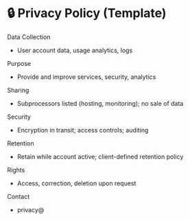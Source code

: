 # 🔒 Privacy Policy (Template)

Data Collection
- User account data, usage analytics, logs

Purpose
- Provide and improve services, security, analytics

Sharing
- Subprocessors listed (hosting, monitoring); no sale of data

Security
- Encryption in transit; access controls; auditing

Retention
- Retain while account active; client-defined retention policy

Rights
- Access, correction, deletion upon request

Contact
- privacy@<domain>
